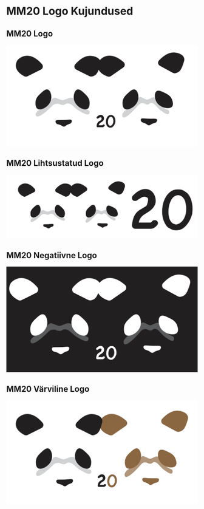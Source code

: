 # MM20 Logo Kujundused
## MM20 Logo
![Esimene](./images/Logo.png)
## MM20 Lihtsustatud Logo
![Teine](./images/Lihtsustatud_logo.png)
## MM20 Negatiivne Logo
![Kolmas](./images/Negatiivne_logo.png)
## MM20 Värviline Logo
![Neljas](./images/Varviline_logo.png)